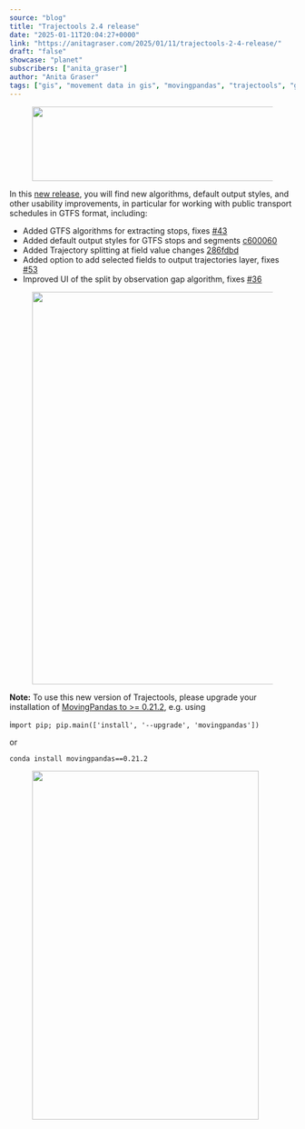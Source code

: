 ```yaml
---
source: "blog"
title: "Trajectools 2.4 release"
date: "2025-01-11T20:04:27+0000"
link: "https://anitagraser.com/2025/01/11/trajectools-2-4-release/"
draft: "false"
showcase: "planet"
subscribers: ["anita_graser"]
author: "Anita Graser"
tags: ["gis", "movement data in gis", "movingpandas", "trajectools", "gtfs", "movement data", "public transport", "qgis"]
---
```


<figure class="wp-block-image size-large"><img alt="" class="wp-image-9007" height="131" src="https://anitagraser.com/wp-content/uploads/2024/05/trajectools2.png?w=545" width="545" /></figure>



<p>In this <a href="https://github.com/movingpandas/qgis-trajectools/releases/tag/v2.4">new release</a>, you will find new algorithms, default output styles, and other usability improvements, in particular for working with public transport schedules in GTFS format, including:</p>



<ul class="wp-block-list">
<li>Added GTFS algorithms for extracting stops, fixes <a href="https://github.com/movingpandas/qgis-trajectools/issues/43">#43</a></li>



<li>Added default output styles for GTFS stops and segments <a href="https://github.com/movingpandas/qgis-trajectools/commit/c6000600da91b616b474e0dd627bae26d93e874c">c600060</a></li>



<li>Added Trajectory splitting at field value changes <a href="https://github.com/movingpandas/qgis-trajectools/commit/286fdbdda5e39d00e257dfef53b32b4eddc408f7">286fdbd</a></li>



<li>Added option to add selected fields to output trajectories layer, fixes <a href="https://github.com/movingpandas/qgis-trajectools/issues/53">#53</a></li>



<li>Improved UI of the split by observation gap algorithm, fixes <a href="https://github.com/movingpandas/qgis-trajectools/issues/36">#36</a></li>
</ul>



<figure class="wp-block-image size-large"><a href="https://anitagraser.com/wp-content/uploads/2025/01/image-1.png"><img alt="" class="wp-image-9364" height="691" src="https://anitagraser.com/wp-content/uploads/2025/01/image-1.png?w=1024" width="1024" /></a></figure>



<p><strong>Note:</strong> To use this new version of Trajectools, please upgrade your installation of <a href="https://github.com/movingpandas/movingpandas/releases">MovingPandas to &gt;= 0.21.2</a>, e.g. using</p>



<p>i<code>mport pip; pip.main(['install', '--upgrade', 'movingpandas'])</code></p>



<p>or</p>



<p><code>conda install movingpandas==0.21.2</code></p>



<p></p>



<figure class="wp-block-image size-large"><img alt="" class="wp-image-9358" height="614" src="https://anitagraser.com/wp-content/uploads/2025/01/image.png?w=399" width="399" /></figure>
